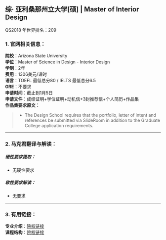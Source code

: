 ## 综· 亚利桑那州立大学[硕] | Master of Interior Design

QS2018 年世界排名：209 

### 1. 官网相关信息：

**院校**：Arizona State University  
**学位**：Master of Science in Design - Interior Design  
**学制**：2年  
**费用**：1306美元/课时  
**语言**：TOEFL 最低总分80 / IELTS 最低总分6.5  
**GRE**：不要求    
**申请时间**：截止到1月5日  
**申请文件**：成绩证明+学位证明+动机信+3封推荐信+个人简历+作品集  
**作品集要求原文：**   

> - The Design School requires that the portfolio, letter of intent and references be submitted via SlideRoom in addition to the Graduate College application requirements.


---


### 2. 马克君翻译与解读：

##### 硬性要求提取：
- 无硬性要求


##### 软性要求解读：
- 无要求


---


### 3. 有用链接：

**专业介绍**：[院校链接](https://design.asu.edu/degree-programs/interior-design-msd)  
**课程结构**：[院校链接](https://webapp4.asu.edu/programs/t5/majorinfo/ASU00/ARINTDEMSD/graduate/false)

